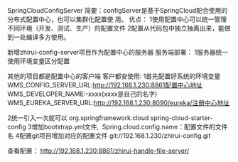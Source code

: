 SpringCloudConfigServer
简要：configServer是基于SpringCloud配合使用的分布式配置中心，也可以集群化配置使
用。
优点：
1使用配置中心可以统一管理不同环境（开发、测试、生产）的配置文件
2配置从代码包中独立抽离出来，能做到一处编译多方使用。

新增zhirui-config-server项目作为配置中心的服务器
服务端部署：
1服务器统一使用环境变量区分配置

其他的项目都是配置中心的客户端
客户都安使用:
1首先配置好系统的环境变量
WMS_CONFIG_SERVER_URL:http://192.168.1.230:8861配置中心地址
WMS_DEVELOPER_NAME:-xxxx(xxxx是自己的名字)
WMS_EUREKA_SERVER_URL:http://192.168.1.230:8090/eureka/注册中心地址


2统一引入一次就可以
<dependency>
  <groupId>org.springframework.cloud</groupId>
  <artifactId>spring-cloud-starter-config</artifactId>
</dependency>
3增加bootstrap.yml文件, 
Spring.cloud.config.name：配置文件的文件名
4配置git项目增加对应的配置文件
git://192.168.1.230/zhirui-config.git



查看配置：
http://192.168.1.230:8861/zhirui-handle-file-server/
